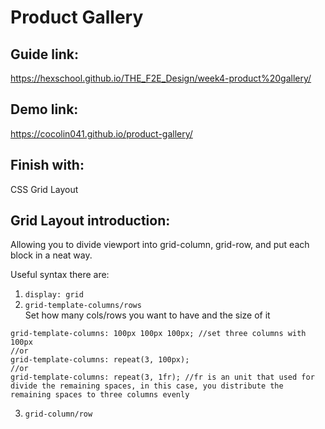# Product Gallery

## Guide link: 
https://hexschool.github.io/THE_F2E_Design/week4-product%20gallery/

## Demo link: 
https://cocolin041.github.io/product-gallery/

## Finish with: 
CSS Grid Layout

## Grid Layout introduction:
Allowing you to divide viewport into grid-column, grid-row, and put each block in a neat way.<br>

Useful syntax there are:<br>
1. ```display: grid```<br>
2. ```grid-template-columns/rows```<br>
Set how many cols/rows you want to have and the size of it<br>
```
grid-template-columns: 100px 100px 100px; //set three columns with 100px
//or
grid-template-columns: repeat(3, 100px);
//or
grid-template-columns: repeat(3, 1fr); //fr is an unit that used for divide the remaining spaces, in this case, you distribute the remaining spaces to three columns evenly
```
3. ```grid-column/row```<br>

